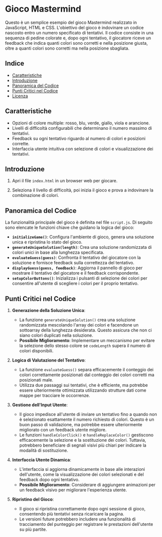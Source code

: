 # Gioco Mastermind

Questo è un semplice esempio del gioco Mastermind realizzato in JavaScript, HTML e CSS. L'obiettivo del gioco è indovinare un codice nascosto entro un numero specificato di tentativi. Il codice consiste in una sequenza di pedine colorate e, dopo ogni tentativo, il giocatore riceve un feedback che indica quanti colori sono corretti e nella posizione giusta, oltre a quanti colori sono corretti ma nella posizione sbagliata.

## Indice

- [Caratteristiche](#caratteristiche)
- [Introduzione](#introduzione)
- [Panoramica del Codice](#panoramica-del-codice)
- [Punti Critici nel Codice](#punti-critici-nel-codice)
- [Licenza](#licenza)

## Caratteristiche

- Opzioni di colore multiple: rosso, blu, verde, giallo, viola e arancione.
- Livelli di difficoltà configurabili che determinano il numero massimo di tentativi.
- Feedback su ogni tentativo riguardo al numero di colori e posizioni corrette.
- Interfaccia utente intuitiva con selezione di colori e visualizzazione dei tentativi.

## Introduzione

1. Apri il file `index.html` in un browser web per giocare.

2. Seleziona il livello di difficoltà, poi inizia il gioco e prova a indovinare la combinazione di colori.

## Panoramica del Codice

La funzionalità principale del gioco è definita nel file `script.js`. Di seguito sono elencate le funzioni chiave che guidano la logica del gioco:

- **`initializeGame()`**: Configura l'ambiente di gioco, genera una soluzione unica e ripristina lo stato del gioco.
- **`generateUniqueSolution(length)`**: Crea una soluzione randomizzata di colori unici in base alla lunghezza specificata.
- **`evaluateGuess(guess)`**: Confronta il tentativo del giocatore con la soluzione e fornisce feedback sulla correttezza del tentativo.
- **`displayGuess(guess, feedback)`**: Aggiorna il pannello di gioco per mostrare il tentativo del giocatore e il feedback corrispondente.
- **`setupColorButtons()`**: Inizializza i pulsanti di selezione dei colori per consentire all'utente di scegliere i colori per il proprio tentativo.

## Punti Critici nel Codice

1. **Generazione della Soluzione Unica**:
   - La funzione `generateUniqueSolution()` crea una soluzione randomizzata mescolando l'array dei colori e facendone un sottoarray della lunghezza desiderata. Questo assicura che non ci siano colori duplicati nella soluzione.
   - **Possibile Miglioramento**: Implementare un meccanismo per evitare la selezione dello stesso colore se `codeLength` supera il numero di colori disponibili.

2. **Logica di Valutazione del Tentativo**:
   - La funzione `evaluateGuess()` separa efficacemente il conteggio dei colori correttamente posizionati dal conteggio dei colori corretti ma posizionati male.
   - Utilizza due passaggi sui tentativi, che è efficiente, ma potrebbe essere ulteriormente ottimizzata utilizzando strutture dati come mappe per tracciare le occorrenze.

3. **Gestione dell'Input Utente**:
   - Il gioco impedisce all'utente di inviare un tentativo fino a quando non è selezionato esattamente il numero richiesto di colori. Questo è un buon passo di validazione, ma potrebbe essere ulteriormente migliorato con un feedback utente migliore.
   - Le funzioni `handleColorClick()` e `handleReplaceColor()` gestiscono efficacemente la selezione e la sostituzione dei colori. Tuttavia, potrebbero beneficiare di segnali visivi più chiari per indicare la modalità di sostituzione.

4. **Interfaccia Utente Dinamica**:
   - L'interfaccia si aggiorna dinamicamente in base alle interazioni dell'utente, come la visualizzazione dei colori selezionati e del feedback dopo ogni tentativo.
   - **Possibile Miglioramento**: Considerare di aggiungere animazioni per un feedback visivo per migliorare l'esperienza utente.

5. **Ripristino del Gioco**:
   - Il gioco si ripristina correttamente dopo ogni sessione di gioco, consentendo più tentativi senza ricaricare la pagina.
   - Le versioni future potrebbero includere una funzionalità di tracciamento del punteggio per registrare le prestazioni dell'utente su più partite.

